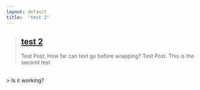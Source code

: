```yaml
---
layout: default
title:  "test 2"
---
```


> ## <a href="https://logancore.com/2023/03/04/post-test2">test 2</a>
> Test Post. How far can text go before wrapping? Test Post. 
> This is the second test
<br>
> Is it working?